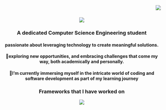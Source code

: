 <img align="right" src="https://visitor-badge.laobi.icu/badge?page_id=Riya922003.Riya922003"/>

<h1 align="center">
  <img align src = "https://readme-typing-svg.herokuapp.com/?font=Righteous&size=35&center=true&vCenter=true&width=500&height=70&duration=4000&lines=Hey+Coders!👋;+I'm+Riya+Gupta!;"/>
</h1>
<h3 align="center"> A dedicated Computer Science Engineering student</h3>
<div align="center">
<h4>passionate about leveraging technology to create meaningful solutions.</h4>
<h4>👀exploring new opportunities, and embracing challenges that come my way, both academically and personally.</h4>
 <h4>🌱I’m currently immersing myself in the intricate world of coding and software development as part of my learning journey</h4> 
</div>
 <h3 align="center">Frameworks that I have worked on</h3>
    <p align="center">
        <a href="https://skillicons.dev">
          <img src="https://skillicons.dev/icons?i=anaconda,arduino,cpp,flask,figma,flutter,java,mysql,opencv,react,sqlite," />
        </a>
    </p>





